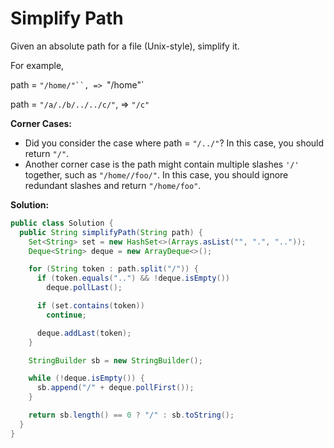 # Simplify Path

Given an absolute path for a file (Unix-style), simplify it.

For example,

path = `"/home/"``, => `"/home"`

path = `"/a/./b/../../c/"`, => `"/c"`

**Corner Cases:**

* Did you consider the case where path = `"/../"`?
In this case, you should return `"/"`.
* Another corner case is the path might contain multiple slashes `'/'` together, such as `"/home//foo/"`.
In this case, you should ignore redundant slashes and return `"/home/foo"`.

**Solution:**
```java
public class Solution {
  public String simplifyPath(String path) {
    Set<String> set = new HashSet<>(Arrays.asList("", ".", ".."));
    Deque<String> deque = new ArrayDeque<>();

    for (String token : path.split("/")) {
      if (token.equals("..") && !deque.isEmpty()) 
        deque.pollLast();

      if (set.contains(token)) 
        continue;

      deque.addLast(token);
    }

    StringBuilder sb = new StringBuilder();

    while (!deque.isEmpty()) {
      sb.append("/" + deque.pollFirst());
    }

    return sb.length() == 0 ? "/" : sb.toString();
  }
}
```